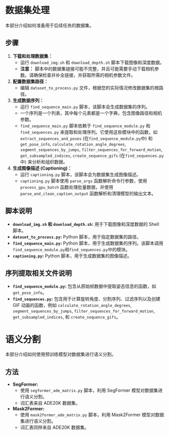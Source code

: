 # 数据集处理

本部分介绍如何准备用于后续任务的数据集。

## 步骤

1.  **下载和处理数据集：**
    *   运行 `download_img.sh` 和 `download_depth.sh` 脚本下载图像和深度数据。
    *   **注意：** 脚本中的数据集链接可能不完整，并且可能需要手动下载相机参数。请确保检查并补全链接，并获取所需的相机参数文件。
2.  **配置数据集路径：**
    *   编辑 `dataset_to_process.py` 文件，根据您的实际情况修改数据集的根路径。
3.  **生成数据序列：**
    *   运行 `find_sequence_main.py` 脚本，该脚本会生成数据集的序列。
    *   一个序列是一个列表，其中每个元素都是一个字典，包含图像路径和相机参数。
    *   `find_sequence_main.py`  脚本依赖于  `find_sequence_module.py`  和  `find_sequences.py`  来提取和处理序列。它使用这些模块中的函数，如  `extract_sequences_and_poses`  (在`find_sequence_module.py`中) 和  `get_pose_info`, `calculate_rotation_angle_degrees`, `segment_sequences_by_jumps`, `filter_sequences_for_forward_motion`, `get_subsampled_indices`, `create_sequence_gifs` (在`find_sequences.py`中) 来分析和组织数据。
4.  **生成图像描述 (Captioning)：**
    *   运行 `captioning.py` 脚本，该脚本会为数据集生成图像描述。
    *   `captioning.py` 脚本使用 `parse_args` 函数解析命令行参数，使用 `process_gpu_batch` 函数处理批量数据，并使用 `parse_and_clean_caption_output` 函数解析和清理模型的输出文本。

## 脚本说明

*   **`download_img.sh` 和 `download_depth.sh`:**  用于下载图像和深度数据的 Shell 脚本。
*   **`dataset_to_process.py`:**  Python 脚本，用于指定数据集的路径。
*   **`find_sequence_main.py`:**  Python 脚本，用于生成数据集的序列。该脚本调用 `find_sequence_module.py`和`find_sequences.py`中的模块。
*   **`captioning.py`:**  Python 脚本，用于生成数据集的图像描述。

## 序列提取相关文件说明

*   **`find_sequence_module.py`:** 包含从原始帧数据中提取姿态信息的函数，如 `get_pose_info`。
*   **`find_sequences.py`:** 包含用于计算旋转角度、分割序列、过滤序列以及创建 GIF 动画的函数，例如 `calculate_rotation_angle_degrees`, `segment_sequences_by_jumps`, `filter_sequences_for_forward_motion`, `get_subsampled_indices`, 和 `create_sequence_gifs`。

# 语义分割

本部分介绍如何使用预训练模型对数据集进行语义分割。

## 方法

*   **SegFormer:**
    *   使用 `segformer_ade_matrix.py` 脚本，利用 SegFormer 模型对数据集进行语义分割。
    *   词汇表来自 ADE20K 数据集。
*   **Mask2Former:**
    *   使用 `mask2former_ade_matrix.py` 脚本，利用 Mask2Former 模型对数据集进行语义分割。
    *   词汇表同样来自 ADE20K 数据集。